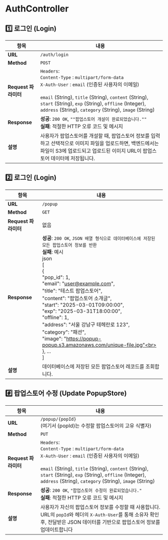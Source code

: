 # AuthController

## 1️⃣ 로그인 (Login)

| 항목         | 내용                                                                                                                                                                                                                                                                             |
|--------------|--------------------------------------------------------------------------------------------------------------------------------------------------------------------------------------------------------------------------------------------------------------------------------|
| **URL**      | `/auth/login`                                                                                                                                                                                                                                                                  |
| **Method**   | `POST`                                                                                                                                                                                                                                                                         |
| **Request 파라미터** | `Headers`:<br>`Content-Type` : `multipart/form-data`<br>`X-Auth-User` : `email` (인증된 사용자의 이메일)<br><br>`email` (String), `title` (String), `content` (String), `start` (String), `exp` (String), `offline` (Integer), `address` (String), `category` (String), `image` (String) |
| **Response** | **성공**: `200 OK`, `""팝업스토어 개설이 완료되었습니다.""` <br> **실패**: 적절한 HTTP 오류 코드 및 메시지                                                                                                                                                                                                   |
| **설명**      | 사용자가 팝업스토어를 개설할 때, 팝업스토어 정보를 입력하고 선택적으로 이미지 파일을 업로드하면, 백엔드에서는 파일이 S3에 업로드되고 업로드된 이미지 URL이 팝업스토어 데이터에 저장됩니다.                                                                                                                                                                    |

## 2️⃣ 로그인 (Login)
| 항목         | 내용                                                                                                          |
|--------------|-------------------------------------------------------------------------------------------------------------|
| **URL**      | `/popup`                                                                                                    |
| **Method**   | `GET`                                                                                                       |
| **Request 파라미터** | 없음                                                                                                          |
| **Response** | **성공**: `200 OK`, `JSON 배열 형식으로 데이터베이스에 저장된 모든 팝업스토어 정보를 반환` <br> **실패**: 예시<br>json<br>[<br> {<br> "pop_id": 1,<br> "email": "user@example.com",<br> "title": "테스트 팝업스토어",<br> "content": "팝업스토어 소개글",<br> "start": "2025-03-01T09:00:00",<br> "exp": "2025-03-31T18:00:00",<br> "offline": 1,<br> "address": "서울 강남구 테헤란로 123",<br> "category": "패션",<br> "image": "https://popup-popup.s3.amazonaws.com/unique-file.jpg"<br> }, ...<br>]                                |
| **설명**      | 데이터베이스에 저장된 모든 팝업스토어 레코드를 조회합니다. |


## #️⃣ 팝업스토어 수정 (Update PopupStore)
| 항목         | 내용                                                                                                                                                                                                                                                                                                                                                                                                                                        |
|--------------|-------------------------------------------------------------------------------------------------------------------------------------------------------------------------------------------------------------------------------------------------------------------------------------------------------------------------------------------------------------------------------------------------------------------------------------------|
| **URL**      | `/popup/{popId}` <br>(여기서 {popId}는 수정할 팝업스토어의 고유 식별자)                                                                                                                                                                                                                                                                                                                                                                                     |
| **Method**   | `PUT`                                                                                                                                                                                                                                                                                                                                                                                                                                     |
| **Request 파라미터** | `Headers`:<br>`Content-Type` : `multipart/form-data`<br>`X-Auth-User` : `email` (인증된 사용자의 이메일)<br><br>`email` (String), `title` (String), `content` (String), `start` (String), `exp` (String), `offline` (Integer), `address` (String), `category` (String), `image` (String)                                                                                                                                                                                                                                                                                                                                                                                                                                          |
| **Response** | **성공**: `200 OK`, `"팝업스토어 수정이 완료되었습니다."` <br> **실패**:  적절한 HTTP 오류 코드 및 메시지 |
| **설명**      | 사용자가 자신의 팝업스토어 정보를 수정할 때 사용합니다. URL의 `popId`와 헤더의 `X-Auth-User`를 통해 소유자 확인 후, 전달받은 JSON 데이터를 기반으로 팝업스토어 정보를 업데이트합니다                                                                                                                                                                                                                                                                                                                                                                                                         |



